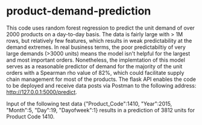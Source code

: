 # product-demand-prediction
This code uses random forest regression to predict the unit demand of over 2000 products on a day-to-day basis. The data is fairly large with > 1M rows, but relatively few features, which results in weak predictability at the demand extremes. In real business terms, the poor predictabiltiy of very large demands (>3000 units) means the model isn't helpful for the largest and most important orders. Nonetheless, the implemtation of this model serves as a reasonable predictor of demand for the majority of the unit orders with a Spearman rho value of 82%, which could facilitate supply chain management for most of the products. The flask API enables the code to be deployed and receive data posts via Postman to the following address: http://127.0.0.1:5000/predict.

Input of the following test data {"Product_Code":1410, "Year":2015, "Month":5, "Day":19, "Dayofweek":1} results in a prediction of 3812 units for Product Code 1410.
